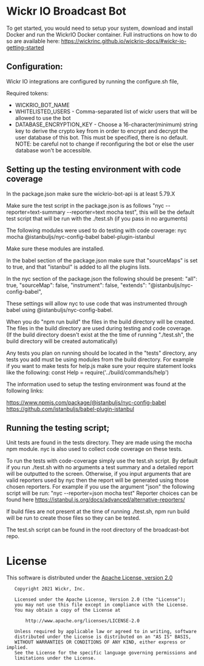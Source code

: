 # Wickr IO Broadcast Bot
To get started, you would need to setup your system, download and install Docker and run the WickrIO Docker container. Full instructions on how to do so are available here: https://wickrinc.github.io/wickrio-docs/#wickr-io-getting-started

## Configuration:
Wickr IO integrations are configured by running the configure.sh file,

Required tokens:
- WICKRIO_BOT_NAME
- WHITELISTED_USERS - Comma-separated list of wickr users that will be allowed to use the bot
- DATABASE_ENCRYPTION_KEY - Choose a 16-character(minimum) string key to derive the crypto key from in order to encrypt and decrypt the user database of this bot. This must be specified, there is no default. NOTE: be careful not to change if reconfiguring the bot or else the user database won't be accessible.

## Setting up the testing environment with code coverage

In the  package.json make sure the wickrio-bot-api is at least  5.79.X

Make sure the test script in  the  package.json is  as follows "nyc --reporter=text-summary  --reporter=text mocha test", this will be the default test script that will be run with the ./test.sh  (if you  pass in no arguments)

The following modules were used to do testing with code coverage:
nyc
mocha
@istanbuljs/nyc-config-babel
babel-plugin-istanbul

Make sure these modules are installed. 

In the babel section of the package.json make sure that "sourceMaps" is set to true, and that "istanbul" is added to all the plugins lists.

In the nyc section of the package.json the following should be present:
    "all": true,
    "sourceMap": false,
    "instrument": false,
    "extends": "@istanbuljs/nyc-config-babel",

These settings will allow nyc to use code that was instrumented through babel using @istanbuljs/nyc-config-babel.

When you do "npm run build" the files in the build directory  will be created. The files in the build directory are used during testing and code coverage. (If the build directory doesn't exist at the the time of running "./test.sh", the build directory will be created automatically)

Any tests you plan on running should be located in the "tests" directory, any tests you add must be using modules from the build directory. For example if you want to make tests for help.js make sure your require statement looks like the following: const Help = require('../build/commands/help')

The information used to setup the testing environment was found at the following links:

https://www.npmjs.com/package/@istanbuljs/nyc-config-babel
https://github.com/istanbuljs/babel-plugin-istanbul

## Running the testing script;

Unit tests are found in the tests directory. They are made using the mocha npm module. nyc is also used to collect code coverage on these tests. 

To run the tests with code-coverage simply use the test.sh script. By default if you run ./test.sh with no arguments a test summary and a detailed report will be outputted to the screen. Otherwise, if you input arguments that are valid reporters used by nyc then the report will be generated using those chosen reporters. For example if you use the argument "json" the following script will be run: "nyc --reporter=json mocha test" Reporter choices can be found here https://istanbul.js.org/docs/advanced/alternative-reporters/

If build files are not present at the time of running ./test.sh, npm run build will be run to create those files so they can be tested. 

The test.sh script can be found in the root directory of the broadcast-bot repo. 

# License

This software is distributed under the [Apache License, version 2.0](https://www.apache.org/licenses/LICENSE-2.0.html)

```
   Copyright 2021 Wickr, Inc.

   Licensed under the Apache License, Version 2.0 (the "License");
   you may not use this file except in compliance with the License.
   You may obtain a copy of the License at

       http://www.apache.org/licenses/LICENSE-2.0

   Unless required by applicable law or agreed to in writing, software
   distributed under the License is distributed on an "AS IS" BASIS,
   WITHOUT WARRANTIES OR CONDITIONS OF ANY KIND, either express or implied.
   See the License for the specific language governing permissions and
   limitations under the License.
```
